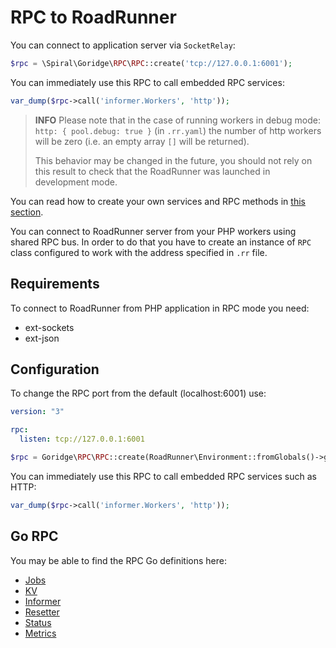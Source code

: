 # RPC to RoadRunner

You can connect to application server via `SocketRelay`:

```php
$rpc = \Spiral\Goridge\RPC\RPC::create('tcp://127.0.0.1:6001');
```

You can immediately use this RPC to call embedded RPC services:

```php
var_dump($rpc->call('informer.Workers', 'http'));
```

> **INFO**
> Please note that in the case of running workers in debug mode:
> `http: { pool.debug: true }` (in `.rr.yaml`) the number of http workers will be zero (i.e. an empty array `[]` will be
> returned).
>
> This behavior may be changed in the future, you should not rely on this result to check that the
> RoadRunner was launched in development mode.

You can read how to create your own services and RPC methods in [this section](../customization/plugin.md).

You can connect to RoadRunner server from your PHP workers using shared RPC bus. In order to do that you have to create
an instance of `RPC` class configured to work with the address specified in `.rr` file.

## Requirements

To connect to RoadRunner from PHP application in RPC mode you need:

- ext-sockets
- ext-json

## Configuration

To change the RPC port from the default (localhost:6001) use:

```yaml
version: "3"

rpc:
  listen: tcp://127.0.0.1:6001
```

```php
$rpc = Goridge\RPC\RPC::create(RoadRunner\Environment::fromGlobals()->getRPCAddress());
```

You can immediately use this RPC to call embedded RPC services such as HTTP:

```php
var_dump($rpc->call('informer.Workers', 'http'));
```

## Go RPC

You may be able to find the RPC Go definitions here:

- [Jobs](https://github.com/roadrunner-server/jobs/blob/master/rpc.go)
- [KV](https://github.com/roadrunner-server/kv/blob/master/rpc.go)
- [Informer](https://github.com/roadrunner-server/informer/blob/master/rpc.go)
- [Resetter](https://github.com/roadrunner-server/resetter/blob/master/rpc.go)
- [Status](https://github.com/roadrunner-server/status/blob/master/rpc.go)
- [Metrics](https://github.com/roadrunner-server/metrics/blob/master/rpc.go)
